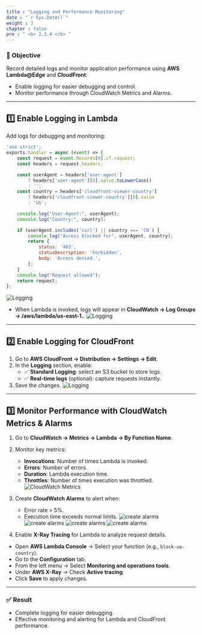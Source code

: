 ```yaml
---
title : "Logging and Performance Monitoring"
date : "`r Sys.Date()`"
weight : 3
chapter : false
pre : " <b> 2.3.4 </b> "
---
```


### 🎯 Objective

Record detailed logs and monitor application performance using **AWS Lambda@Edge** and **CloudFront**:
- Enable logging for easier debugging and control.
- Monitor performance through CloudWatch Metrics and Alarms.

---

## **1️⃣ Enable Logging in Lambda**

Add logs for debugging and monitoring:

```javascript
'use strict';
exports.handler = async (event) => {
    const request = event.Records[0].cf.request;
    const headers = request.headers;

    const userAgent = headers['user-agent']
        ? headers['user-agent'][0].value.toLowerCase()
        : '';
    const country = headers['cloudfront-viewer-country']
        ? headers['cloudfront-viewer-country'][0].value
        : 'US';

    console.log("User-Agent:", userAgent);
    console.log("Country:", country);

    if (userAgent.includes('curl') || country === 'CN') {
        console.log("Access blocked for", userAgent, country);
        return {
            status: '403',
            statusDescription: 'Forbidden',
            body: 'Access denied.',
        };
    }
    console.log("Request allowed");
    return request;
};
```
![Logging](/images/2.prerequisite/044-logging.png)
- When Lambda is invoked, logs will appear in **CloudWatch → Log Groups → /aws/lambda/us-east-1.<function-name>**.
![Logging](/images/2.prerequisite/045-logging.png)
---

## **2️⃣ Enable Logging for CloudFront**

1. Go to **AWS CloudFront → Distribution → Settings → Edit**.
2. In the **Logging** section, enable:
   - ✅ **Standard Logging**: select an S3 bucket to store logs.
   - ✅ **Real-time logs** (optional): capture requests instantly.
3. Save the changes.
![Logging](/images/2.prerequisite/046-logging.png)
---

## **3️⃣ Monitor Performance with CloudWatch Metrics & Alarms**

1. Go to **CloudWatch → Metrics → Lambda → By Function Name**.
2. Monitor key metrics:
   - **Invocations**: Number of times Lambda is invoked.
   - **Errors**: Number of errors.
   - **Duration**: Lambda execution time.
   - **Throttles**: Number of times execution was throttled.
![CloudWatch Metrics](/images/2.prerequisite/047-CloudWatchMetrics.png)
3. Create **CloudWatch Alarms** to alert when:
   - Error rate > 5%.
   - Execution time exceeds normal limits.
![create alarms](/images/2.prerequisite/048-createalarms.png)
![create alarms](/images/2.prerequisite/049-createalarms.png)
![create alarms](/images/2.prerequisite/050-createalarms.png)
![create alarms](/images/2.prerequisite/051-createalarms.png)

4. Enable **X-Ray Tracing** for Lambda to analyze request details.
   
  - Open **AWS Lambda Console** → Select your function (e.g., `block-ua-country`).  
  - Go to the **Configuration** tab.  
  - From the left menu → Select **Monitoring and operations tools**.  
  - Under **AWS X-Ray** → Check **Active tracing**.  
  - Click **Save** to apply changes.
---

### ✅ Result

- Complete logging for easier debugging.
- Effective monitoring and alerting for Lambda and CloudFront performance.
